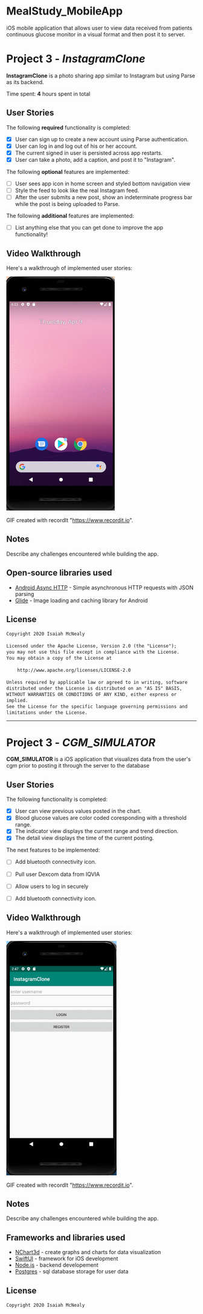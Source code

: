 # MealStudy_MobileApp
iOS mobile application that allows user to view data received from patients continuous glucose monitor in a visual format and then post it to server.

# Project 3 - *InstagramClone*

**InstagramClone** is a photo sharing app similar to Instagram but using Parse as its backend.

Time spent: **4** hours spent in total

## User Stories

The following **required** functionality is completed:

- [x] User can sign up to create a new account using Parse authentication.
- [x] User can log in and log out of his or her account.
- [x] The current signed in user is persisted across app restarts.
- [x] User can take a photo, add a caption, and post it to "Instagram".

The following **optional** features are implemented:

- [ ] User sees app icon in home screen and styled bottom navigation view
- [ ] Style the feed to look like the real Instagram feed.
- [ ] After the user submits a new post, show an indeterminate progress bar while the post is being uploaded to Parse.

The following **additional** features are implemented:

- [ ] List anything else that you can get done to improve the app functionality!

## Video Walkthrough

Here's a walkthrough of implemented user stories:

<img src='https://github.com/isaiahmcnealy/InstagramClone/blob/master/Walkthrough_InstagramClone.gif' title='Video Walkthrough' width='' alt='Video Walkthrough' />

GIF created with recordIt "https://www.recordit.io".

## Notes

Describe any challenges encountered while building the app.

## Open-source libraries used

- [Android Async HTTP](https://github.com/codepath/CPAsyncHttpClient) - Simple asynchronous HTTP requests with JSON parsing
- [Glide](https://github.com/bumptech/glide) - Image loading and caching library for Android

## License

    Copyright 2020 Isaiah McNealy

    Licensed under the Apache License, Version 2.0 (the "License");
    you may not use this file except in compliance with the License.
    You may obtain a copy of the License at

        http://www.apache.org/licenses/LICENSE-2.0

    Unless required by applicable law or agreed to in writing, software
    distributed under the License is distributed on an "AS IS" BASIS,
    WITHOUT WARRANTIES OR CONDITIONS OF ANY KIND, either express or implied.
    See the License for the specific language governing permissions and
    limitations under the License.
__________________
# Project 3 - *CGM_SIMULATOR*

**CGM_SIMULATOR** is a iOS application that visualizes data from the user's cgm prior to posting it through the server to the database

## User Stories

The following functionality is completed:

- [x] User can view previous values posted in the chart.
- [x] Blood glucose values are color coded coresponding with a threshold range.
- [x] The indicator view displays the current range and trend direction.
- [x] The detail view displays the time of the current posting.

The next features to be implemented:

- [ ] Add bluetooth connectivity icon.
- [ ] Pull user Dexcom data from IQVIA
- [ ] Allow users to log in securely
- [ ] Add bluetooth connectivity icon.



## Video Walkthrough

Here's a walkthrough of implemented user stories:

<img src='https://github.com/isaiahmcnealy/InstagramClone/blob/master/walkthrough2.gif' />

GIF created with recordIt "https://www.recordit.io".

## Notes

Describe any challenges encountered while building the app.


## Frameworks and libraries used

- [NChart3d](https://nchart3d.com) - create graphs and charts for data visualization
- [SwiftUI](https://developer.apple.com/xcode/swiftui/) - framework for iOS development
- [Node.js](https://nodejs.org/en/) - backend developement
- [Postgres](https://www.postgresql.org) - sql database storage for user data


## License

    Copyright 2020 Isaiah McNealy
